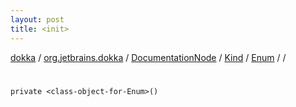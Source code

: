 ```yaml
---
layout: post
title: <init>
---
```

[dokka](../../../../../index.md) / [org.jetbrains.dokka](../../../../index.md) / [DocumentationNode](../../../index.md) / [Kind](../../index.md) / [Enum](../index.md) / [<class-object-for-Enum>](index.md) / [<init>](_init_.md)

# <init>

```
private <class-object-for-Enum>()
```
